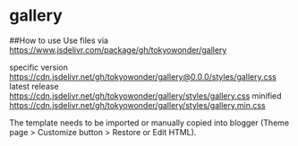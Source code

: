 # gallery
##How to use
Use files via 
https://www.jsdelivr.com/package/gh/tokyowonder/gallery

specific version https://cdn.jsdelivr.net/gh/tokyowonder/gallery@0.0.0/styles/gallery.css
latest release https://cdn.jsdelivr.net/gh/tokyowonder/gallery/styles/gallery.css
minified https://cdn.jsdelivr.net/gh/tokyowonder/gallery/styles/gallery.min.css

The template needs to be imported or manually copied into blogger (Theme page > Customize button > Restore or Edit HTML).
